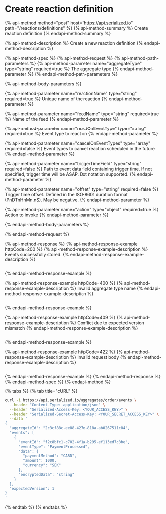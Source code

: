 # Create reaction definition

{% api-method method="post" host="https://api.serialized.io" path="/reactions/definitions" %}
{% api-method-summary %}
Create reaction definition
{% endapi-method-summary %}

{% api-method-description %}
Create a new reaction definition
{% endapi-method-description %}

{% api-method-spec %}
{% api-method-request %}
{% api-method-path-parameters %}
{% api-method-parameter name="aggregateType" type="string" required=true %}
The aggregate type
{% endapi-method-parameter %}
{% endapi-method-path-parameters %}

{% api-method-body-parameters %}

{% api-method-parameter name="reactionName" type="string" required=true %}
Unique name of the reaction
{% endapi-method-parameter %}

{% api-method-parameter name="feedName" type="string" required=true %}
Name of the feed
{% endapi-method-parameter %}

{% api-method-parameter name="reactOnEventType" type="string" required=true %}
Event type to react on
{% endapi-method-parameter %}

{% api-method-parameter name="cancelOnEventTypes" type="array" required=false %}
Event types to cancel reaction scheduled in the future
{% endapi-method-parameter %}

{% api-method-parameter name="triggerTimeField" type="string" required=false %}
Path to event data field containing trigger time. If not specified, trigger time will be ASAP. Dot notation supported.
{% endapi-method-parameter %}

{% api-method-parameter name="offset" type="string" required=false %}
Trigger time offset. Defined in the ISO-8601 duration format (PnDTnHnMn.nS). May be negative.
{% endapi-method-parameter %}

{% api-method-parameter name="action" type="object" required=true %}
Action to invoke
{% endapi-method-parameter %}

{% endapi-method-body-parameters %}

{% endapi-method-request %}

{% api-method-response %}
{% api-method-response-example httpCode=200 %}
{% api-method-response-example-description %}
Events successfully stored.
{% endapi-method-response-example-description %}

```javascript

```
{% endapi-method-response-example %}

{% api-method-response-example httpCode=400 %}
{% api-method-response-example-description %}
Invalid aggregate type name
{% endapi-method-response-example-description %}

```text

```
{% endapi-method-response-example %}

{% api-method-response-example httpCode=409 %}
{% api-method-response-example-description %}
Conflict due to expected version mismatch
{% endapi-method-response-example-description %}

```text

```
{% endapi-method-response-example %}

{% api-method-response-example httpCode=422 %}
{% api-method-response-example-description %}
Invalid request body
{% endapi-method-response-example-description %}

```text

```
{% endapi-method-response-example %}
{% endapi-method-response %}
{% endapi-method-spec %}
{% endapi-method %}

{% tabs %}
{% tab title="cURL" %}
```bash
curl -i https://api.serialized.io/aggregates/order/events \
  --header "Content-Type: application/json" \
  --header "Serialized-Access-Key: <YOUR_ACCESS_KEY>" \
  --header "Serialized-Secret-Access-Key: <YOUR_SECRET_ACCESS_KEY>" \
  --data '
{
  "aggregateId": "2c3cf88c-ee88-427e-818a-ab0267511c84",
  "events": [
    {
      "eventId": "f2c8bfc1-c702-4f1a-b295-ef113ed7c8be",
      "eventType": "PaymentProcessed",
      "data": {
        "paymentMethod": "CARD",
        "amount": 1000,
        "currency": "SEK"
      },
      "encryptedData": "string"
    }
  ],
  "expectedVersion": 1
}
'
```
{% endtab %}
{% endtabs %}

